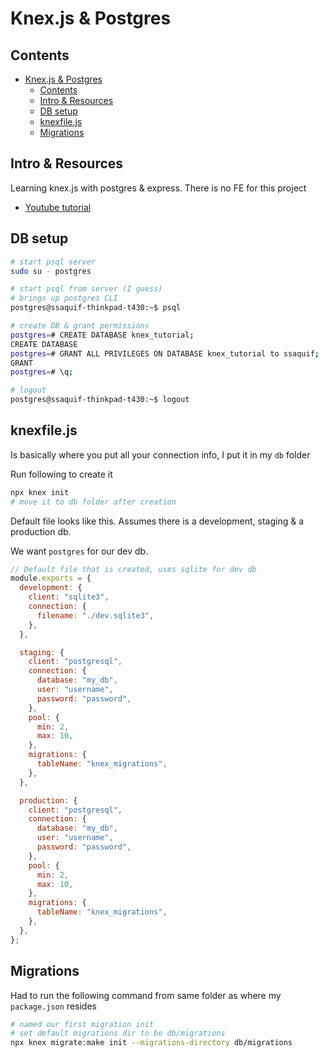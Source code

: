 # Knex.js & Postgres

## Contents

<!-- toc -->

- [Knex.js & Postgres](#knexjs--postgres)
  - [Contents](#contents)
  - [Intro & Resources](#intro--resources)
  - [DB setup](#db-setup)
  - [knexfile.js](#knexfilejs)
  - [Migrations](#migrations)

<!-- tocstop -->

## Intro & Resources

Learning knex.js with postgres & express. There is no FE for this project

- [Youtube tutorial](https://www.youtube.com/watch?v=wfrn21E2NaU)

## DB setup

```bash
# start psql server
sudo su - postgres

# start psql from server (I guess)
# brings up postgres CLI
postgres@ssaquif-thinkpad-t430:~$ psql

# create DB & grant permissions
postgres=# CREATE DATABASE knex_tutorial;
CREATE DATABASE
postgres=# GRANT ALL PRIVILEGES ON DATABASE knex_tutorial to ssaquif;
GRANT
postgres=# \q;

# logout
postgres@ssaquif-thinkpad-t430:~$ logout
```

## knexfile.js

Is basically where you put all your connection info, I put it in my `db` folder

Run following to create it

```bash
npx knex init
# move it to db folder after creation
```

Default file looks like this. Assumes there is a development, staging & a production db.

We want `postgres` for our dev db.

```js
// Default file that is created, uses sqlite for dev db
module.exports = {
  development: {
    client: "sqlite3",
    connection: {
      filename: "./dev.sqlite3",
    },
  },

  staging: {
    client: "postgresql",
    connection: {
      database: "my_db",
      user: "username",
      password: "password",
    },
    pool: {
      min: 2,
      max: 10,
    },
    migrations: {
      tableName: "knex_migrations",
    },
  },

  production: {
    client: "postgresql",
    connection: {
      database: "my_db",
      user: "username",
      password: "password",
    },
    pool: {
      min: 2,
      max: 10,
    },
    migrations: {
      tableName: "knex_migrations",
    },
  },
};
```

## Migrations

Had to run the following command from same folder as where my `package.json` resides

```bash
# named our first migration init
# set default migrations dir to be db/migrations
npx knex migrate:make init --migrations-directory db/migrations
```
